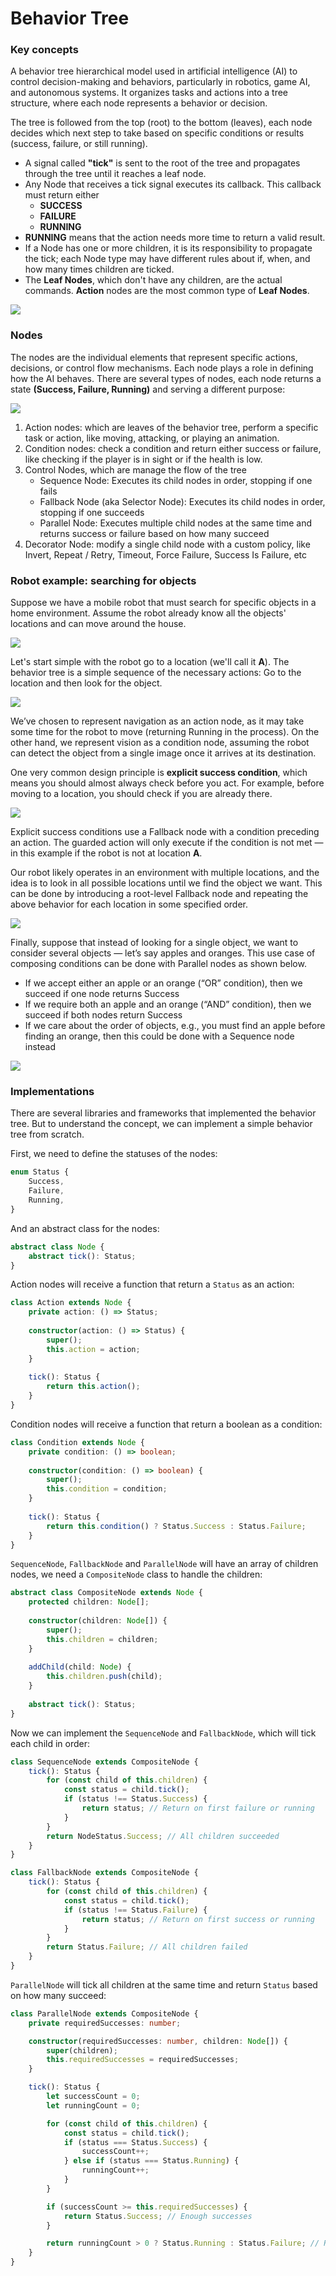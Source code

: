 # Behavior Tree

### Key concepts

A behavior tree hierarchical model used in artificial intelligence (AI) to control decision-making and behaviors, particularly in robotics, game AI, and autonomous systems. It organizes tasks and actions into a tree structure, where each node represents a behavior or decision.<br/>

The tree is followed from the top (root) to the bottom (leaves), each node decides which next step to take based on specific conditions or results (success, failure, or still running).
- A signal called **"tick"** is sent to the root of the tree and propagates through the tree until it reaches a leaf node.
- Any Node that receives a tick signal executes its callback. This callback must return either
  - **SUCCESS**
  - **FAILURE**
  - **RUNNING**
- **RUNNING** means that the action needs more time to return a valid result.
- If a Node has one or more children, it is its responsibility to propagate the tick; each Node type may have different rules about if, when, and how many times children are ticked.
- The **Leaf Nodes**, which don't have any children, are the actual commands. **Action** nodes are the most common type of **Leaf Nodes**.

![](./resources/behavior-tree/tick.svg)

### Nodes

The nodes are the individual elements that represent specific actions, decisions, or control flow mechanisms. Each node plays a role in defining how the AI behaves. There are several types of nodes, each node returns a state **(Success, Failure, Running)** and serving a different purpose:

![](./resources/behavior-tree/node-types.png)

1. Action nodes: which are leaves of the behavior tree, perform a specific task or action, like moving, attacking, or playing an animation.
2. Condition nodes: check a condition and return either success or failure, like checking if the player is in sight or if the health is low.
3. Control Nodes, which are manage the flow of the tree<br/>
   - Sequence Node: Executes its child nodes in order, stopping if one fails
   - Fallback Node (aka Selector Node): Executes its child nodes in order, stopping if one succeeds
   - Parallel Node: Executes multiple child nodes at the same time and returns success or failure based on how many succeed
4. Decorator Node: modify a single child node with a custom policy, like Invert, Repeat / Retry, Timeout, Force Failure, Success Is Failure, etc

### Robot example: searching for objects

Suppose we have a mobile robot that must search for specific objects in a home environment. Assume the robot already know all the objects' locations and can move around the house.

![](./resources/behavior-tree/robot-example.png)

Let's start simple with the robot go to a location (we'll call it **A**). The behavior tree is a simple sequence of the necessary actions: Go to the location and then look for the object.

![](./resources/behavior-tree/robot-example-1.png)

We’ve chosen to represent navigation as an action node, as it may take some time for the robot to move (returning Running in the process). On the other hand, we represent vision as a condition node, assuming the robot can detect the object from a single image once it arrives at its destination.

One very common design principle is **explicit success condition**, which means you should almost always check before you act. For example, before moving to a location, you should check if you are already there.

![](./resources/behavior-tree/robot-example-2.png)

Explicit success conditions use a Fallback node with a condition preceding an action. The guarded action will only execute if the condition is not met — in this example if the robot is not at location **A**.

Our robot likely operates in an environment with multiple locations, and the idea is to look in all possible locations until we find the object we want. This can be done by introducing a root-level Fallback node and repeating the above behavior for each location in some specified order.

![](./resources/behavior-tree/robot-example-3.png)

Finally, suppose that instead of looking for a single object, we want to consider several objects — let’s say apples and oranges. This use case of composing conditions can be done with Parallel nodes as shown below.

- If we accept either an apple or an orange (“OR” condition), then we succeed if one node returns Success
- If we require both an apple and an orange (“AND” condition), then we succeed if both nodes return Success
- If we care about the order of objects, e.g., you must find an apple before finding an orange, then this could be done with a Sequence node instead

![](./resources/behavior-tree/robot-example-4.png)

### Implementations

There are several libraries and frameworks that implemented the behavior tree. But to understand the concept, we can implement a simple behavior tree from scratch.

First, we need to define the statuses of the nodes:

```typescript
enum Status {
    Success, 
    Failure, 
    Running,
}
```

And an abstract class for the nodes:

```typescript
abstract class Node {
    abstract tick(): Status;
}
```

Action nodes will receive a function that return a `Status` as an action:

```typescript
class Action extends Node {
    private action: () => Status;
    
    constructor(action: () => Status) {
        super();
        this.action = action;
    }
    
    tick(): Status {
        return this.action();
    }
}
```

Condition nodes will receive a function that return a boolean as a condition:

```typescript
class Condition extends Node {
    private condition: () => boolean;
    
    constructor(condition: () => boolean) {
        super();
        this.condition = condition;
    }
    
    tick(): Status {
        return this.condition() ? Status.Success : Status.Failure;
    }
}
```

`SequenceNode`, `FallbackNode` and `ParallelNode` will have an array of children nodes, we need a `CompositeNode` class to handle the children:

```typescript
abstract class CompositeNode extends Node {
    protected children: Node[];
    
    constructor(children: Node[]) {
        super();
        this.children = children;
    }
    
    addChild(child: Node) {
        this.children.push(child);
    }
    
    abstract tick(): Status;
}
```

Now we can implement the `SequenceNode` and `FallbackNode`, which will tick each child in order:

```typescript
class SequenceNode extends CompositeNode {
    tick(): Status {
        for (const child of this.children) {
            const status = child.tick();
            if (status !== Status.Success) {
                return status; // Return on first failure or running
            }
        }
        return NodeStatus.Success; // All children succeeded
    }
}
```

```typescript
class FallbackNode extends CompositeNode {
    tick(): Status {
        for (const child of this.children) {
            const status = child.tick();
            if (status !== Status.Failure) {
                return status; // Return on first success or running
            }
        }
        return Status.Failure; // All children failed
    }
}
```

`ParallelNode` will tick all children at the same time and return `Status` based on how many succeed:

```typescript
class ParallelNode extends CompositeNode {
    private requiredSuccesses: number;

    constructor(requiredSuccesses: number, children: Node[]) {
        super(children);
        this.requiredSuccesses = requiredSuccesses;
    }

    tick(): Status {
        let successCount = 0;
        let runningCount = 0;

        for (const child of this.children) {
            const status = child.tick();
            if (status === Status.Success) {
                successCount++;
            } else if (status === Status.Running) {
                runningCount++;
            }
        }

        if (successCount >= this.requiredSuccesses) {
            return Status.Success; // Enough successes
        }

        return runningCount > 0 ? Status.Running : Status.Failure; // Return running or failure
    }
}
```
